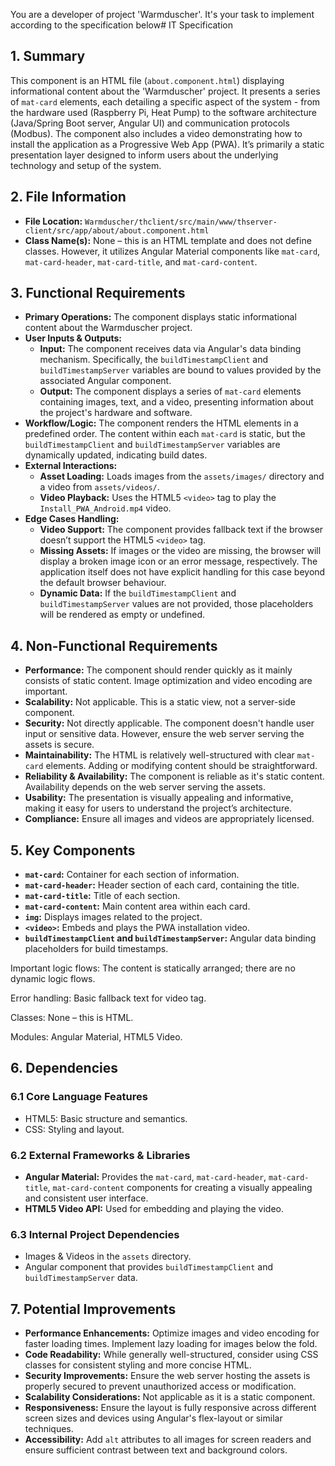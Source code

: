 You are a developer of project 'Warmduscher'. It's your task to implement according to the specification below# IT Specification

## 1. Summary

This component is an HTML file (`about.component.html`) displaying informational content about the 'Warmduscher' project. It presents a series of `mat-card` elements, each detailing a specific aspect of the system - from the hardware used (Raspberry Pi, Heat Pump) to the software architecture (Java/Spring Boot server, Angular UI) and communication protocols (Modbus). The component also includes a video demonstrating how to install the application as a Progressive Web App (PWA). It’s primarily a static presentation layer designed to inform users about the underlying technology and setup of the system.

## 2. File Information

- **File Location:** `Warmduscher/thclient/src/main/www/thserver-client/src/app/about/about.component.html`
- **Class Name(s):**  None – this is an HTML template and does not define classes. However, it utilizes Angular Material components like `mat-card`, `mat-card-header`, `mat-card-title`, and `mat-card-content`.

## 3. Functional Requirements

- **Primary Operations:** The component displays static informational content about the Warmduscher project.
- **User Inputs & Outputs:**
    - **Input:** The component receives data via Angular's data binding mechanism. Specifically, the `buildTimestampClient` and `buildTimestampServer` variables are bound to values provided by the associated Angular component.
    - **Output:** The component displays a series of `mat-card` elements containing images, text, and a video, presenting information about the project's hardware and software.
- **Workflow/Logic:**  The component renders the HTML elements in a predefined order. The content within each `mat-card` is static, but the `buildTimestampClient` and `buildTimestampServer` variables are dynamically updated, indicating build dates.
- **External Interactions:**
    - **Asset Loading:**  Loads images from the `assets/images/` directory and a video from `assets/videos/`.
    - **Video Playback:** Uses the HTML5 `<video>` tag to play the `Install_PWA_Android.mp4` video.
- **Edge Cases Handling:**
    - **Video Support:** The component provides fallback text if the browser doesn’t support the HTML5 `<video>` tag.
    - **Missing Assets:**  If images or the video are missing, the browser will display a broken image icon or an error message, respectively. The application itself does not have explicit handling for this case beyond the default browser behaviour.
    - **Dynamic Data:** If the `buildTimestampClient` and `buildTimestampServer` values are not provided, those placeholders will be rendered as empty or undefined.

## 4. Non-Functional Requirements

- **Performance:** The component should render quickly as it mainly consists of static content. Image optimization and video encoding are important.
- **Scalability:** Not applicable. This is a static view, not a server-side component.
- **Security:**  Not directly applicable. The component doesn't handle user input or sensitive data. However, ensure the web server serving the assets is secure.
- **Maintainability:** The HTML is relatively well-structured with clear `mat-card` elements.  Adding or modifying content should be straightforward.
- **Reliability & Availability:** The component is reliable as it's static content. Availability depends on the web server serving the assets.
- **Usability:** The presentation is visually appealing and informative, making it easy for users to understand the project’s architecture.
- **Compliance:** Ensure all images and videos are appropriately licensed.

## 5. Key Components

- **`mat-card`:** Container for each section of information.
- **`mat-card-header`:** Header section of each card, containing the title.
- **`mat-card-title`:**  Title of each section.
- **`mat-card-content`:** Main content area within each card.
- **`img`:** Displays images related to the project.
- **`<video>`:**  Embeds and plays the PWA installation video.
- **`buildTimestampClient` and `buildTimestampServer`:** Angular data binding placeholders for build timestamps.

Important logic flows: The content is statically arranged; there are no dynamic logic flows.

Error handling: Basic fallback text for video tag.

Classes: None – this is HTML.

Modules: Angular Material, HTML5 Video.

## 6. Dependencies

### 6.1 Core Language Features
- HTML5: Basic structure and semantics.
- CSS: Styling and layout.

### 6.2 External Frameworks & Libraries
- **Angular Material:** Provides the `mat-card`, `mat-card-header`, `mat-card-title`, `mat-card-content` components for creating a visually appealing and consistent user interface.
- **HTML5 Video API:** Used for embedding and playing the video.

### 6.3 Internal Project Dependencies
- Images & Videos in the `assets` directory.
- Angular component that provides `buildTimestampClient` and `buildTimestampServer` data.

## 7. Potential Improvements

- **Performance Enhancements:** Optimize images and video encoding for faster loading times. Implement lazy loading for images below the fold.
- **Code Readability:** While generally well-structured, consider using CSS classes for consistent styling and more concise HTML.
- **Security Improvements:**  Ensure the web server hosting the assets is properly secured to prevent unauthorized access or modification.
- **Scalability Considerations:** Not applicable as it is a static component.
- **Responsiveness:** Ensure the layout is fully responsive across different screen sizes and devices using Angular's flex-layout or similar techniques.
- **Accessibility:** Add `alt` attributes to all images for screen readers and ensure sufficient contrast between text and background colors.